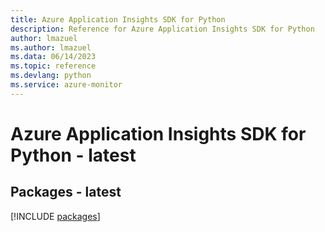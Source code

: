 ```yaml
---
title: Azure Application Insights SDK for Python
description: Reference for Azure Application Insights SDK for Python
author: lmazuel
ms.author: lmazuel
ms.data: 06/14/2023
ms.topic: reference
ms.devlang: python
ms.service: azure-monitor
---
```

# Azure Application Insights SDK for Python - latest
## Packages - latest
[!INCLUDE [packages](application-insights-index.md)]